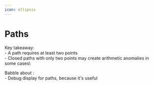 ```yaml
---
icon: ellipsis
---
```


# Paths

Key takeaway:\
\- A path requires at least two points\
\- Closed paths with only two points may create arithmetic anomalies in some cases\


Babble about :\
\- Debug display for paths, because it's useful
